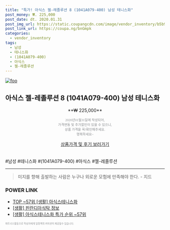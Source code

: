 ```yaml
--- 
title: "특가! 아식스 젤-레졸루션 8 (1041A079-400) 남성 테니스화" 
post_money: ₩. 225,000 
post_date: dt. 2020.01.31 
post_img_url: https://static.coupangcdn.com/image/vendor_inventory/b5b9/1f8325b3371199ec80a6655b630eb91b305998ec90416ff7b3ec0ddf91af.png 
post_link_url: https://coupa.ng/bnGmpk 
categories: 
  - vendor_inventory 
tags: 
  - 남성 
  - 테니스화 
  - (1041A079-400) 
  - 아식스 
  - 젤-레졸루션 
--- 
```

[![foo](https://static.coupangcdn.com/image/vendor_inventory/b5b9/1f8325b3371199ec80a6655b630eb91b305998ec90416ff7b3ec0ddf91af.png)](https://coupa.ng/bnGmpk) 

## 아식스 젤-레졸루션 8 (1041A079-400) 남성 테니스화 
<p style="text-align: center;">**₩ 225,000**</p> 
<p style="text-align: center;"><span style="color: #898c8f; font-family: Georgia,Times,serif; font-size: 0.75em;">2020년01월31일에 작성되어, <br>가격변동 및 추가할인이 있을 수 있으니,<br> 상품 가격을 꼭!확인해주세요.<br>행복하세요~</span> 
</p>	 
<div markdown="0" style="text-align: center;"><a href="https://coupa.ng/bnGmpk" class="btn btn--success">상품가격 및 후기 보러가기</a></div> 
<br><br> 
  #남성 #테니스화 #(1041A079-400) #아식스 #젤-레졸루션 
<hr> 

> 미지를 향해 출발하는 사람은 누구나 외로운 모험에 만족해야 한다. - 지드 


### POWER LINK

* <a href="https://blog.naver.com/an0733/221790905534" target="_blank"> TOP ~57위 [생활] 아식스테니스화</a>
* <a href="https://blog.naver.com/santokki14/221765267256" target="_blank"> [생활] 핀란디아식탁 정보 </a>
* <a href="https://blog.naver.com/sakai111/221790905527" target="_blank"> [생활] 아식스테니스화 특가 순위 ~57위</a>

<span style="color: #898c8f; font-family: Georgia,Times,serif; font-size: 0.55em;">파트너스활동으로 작성자에게 일정액의 커미션이 제공될수 있습니다.</span> 
